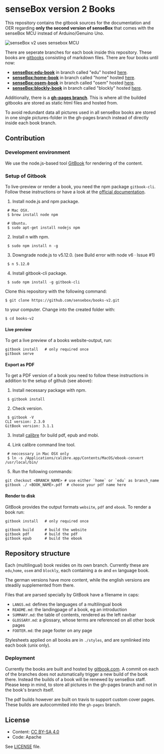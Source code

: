 # senseBox version 2 Books

This repository contains the gitbook sources for the documentation and OER regarding <b>only the second version of senseBox</b> that comes with the senseBox MCU instead of Arduino/Genuino Uno.

![senseBox v2 uses sensebox MCU](https://github.com/sensebox/books-v2/raw/master/senseBoxv2.png)
 
There are seperate branches for each book inside this repository. These books are [gitbooks](https://www.gitbook.com) consisting of markdown files. 
There are four books until now:
- <b>[senseBox:edu-book](https://github.com/sensebox/books-v2/tree/edu)</b> in branch called "edu" hosted [here](https://sensebox.github.io/books-v2/edu).
- <b>[senseBox:home-book](https://github.com/sensebox/books-v2/tree/home)</b> in branch called "home" hosted [here](https://sensebox.github.io/books-v2/home).
- <b>[senseBox:osem-book](https://github.com/sensebox/books-v2/tree/osem)</b> in branch called "osem" hosted [here](https://sensebox.github.io/books-v2/osem).
- <b>[senseBox:blockly-book](https://github.com/sensebox/books-v2/tree/blockly)</b> in branch called "blockly" hosted [here](https://sensebox.github.io/books-v2/blockly).

Additionally, there is a <b>[gh-pages branch](https://github.com/sensebox/books-v2/tree/gh-pages)</b>.
This is where all the builded gitbooks are stored as static html files and hosted from. 

To avoid redundant data all pictures used in all senseBox books are stored in one single pictures-folder in the gh-pages branch instead of directly inside each book branch.

## Contribution 

### Development environment
We use the node.js-based tool [GitBook](https://github.com/GitbookIO/gitbook) for rendering of the content.

### Setup of Gitbook
To live-preview or render a book, you need the npm package `gitbook-cli`.
Follow these instructions or have a look at the [official documentation](https://github.com/GitbookIO/gitbook/blob/master/docs/setup.md).

1. Install node.js and npm package.
```
 # Mac OSX.
 $ brew install node npm

 # Ubuntu.
 $ sudo apt-get install nodejs npm
```

2. Install n with npm.
```
 $ sudo npm install n -g
```

3. Downgrade node.js to v5.12.0. (see Build error with node v6 · Issue #1)
```
 $ n 5.12.0        
```

4. Install gitbook-cli package.
```
 $ sudo npm install -g gitbook-cli
```

Clone this repository with the following command:
```
$ git clone https://github.com/sensebox/books-v2.git
```
to your computer. Change into the created folder with:
```
$ cd books-v2
```

#### Live preview
To get a live preview of a books website-output, run:
```
gitbook install   # only required once
gitbook serve
```

#### Export as PDF
To get a PDF version of a book you need to follow these instructions in addition to the setup of github (see above):

1. Install necessary package with npm.
```
 $ gitbook install
```

2. Check version.
```
 $ gitbook -V
CLI version: 2.3.0
GitBook version: 3.1.1
```

3. Install [calibre](https://calibre-ebook.com/download) for build pdf, epub and mobi.

4. Link calibre command line tool.
```
 # neccessary in Mac OSX only
 $ ln -s /Applications/calibre.app/Contents/MacOS/ebook-convert /usr/local/bin/
```


5. Run the following commands:
```
git checkout <BRANCH_NAME> # use either `home` or `edu` as branch_name
gitbook ./ <BOOK_NAME>.pdf  # choose your pdf name here
```


#### Render to disk
GitBook provides the output formats `website`, `pdf` and `ebook`.
To render a book run:
```
gitbook install   # only required once

gitbook build     # build the website
gitbook pdf       # build the pdf
gitbook epub      # build the ebook
```

## Repository structure
Each (multilingual) book resides on its own branch.
Currently these are `edu`,`home`, `osem` and `blockly`, each containing a `de` and `en` language book.

The german versions have more content, while the english versions are steadily supplemented from there.

Files that are parsed specially by GitBook have a filename in caps:

- `LANGS.md`:  defines the languages of a multilingual book
- `README.md`: the landingpage of a book, eg an introduction
- `SUMMARY.md`: the table of contents, rendered as the left navbar
- `GLOSSARY.md`: a glossary, whose terms are referenced on all other book pages
- `FOOTER.md`: the page footer on any page

Stylesheets applied on all books are in `./styles`, and are symlinked into each book (unix only).

### Deployment
Currently the books are built and hosted by [gitbook.com](https://sensebox.github.io/books-v2/).
A commit on each of the <bookname> branches does not automatically trigger a new build of the book there.
Instead the builds of a book will be renewed by senseBox staff. Please keep in mind, to store all pictures in the gh-pages branch and not in the book's branch itself.

The pdf builds however are built on travis to support custom cover pages. These builds are autocommited into the `gh-pages` branch.

## License
- Content: [CC BY-SA 4.0](https://creativecommons.org/licenses/by-sa/4.0/)
- Code: Apache

See [LICENSE](https://github.com/sensebox/books-v2/raw/master/LICENSE) file.
